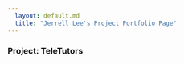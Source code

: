 ```yaml
---
  layout: default.md
  title: "Jerrell Lee's Project Portfolio Page"
---
```


### Project: TeleTutors
